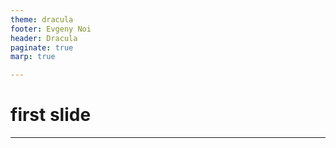 ```yaml
---
theme: dracula
footer: Evgeny Noi
header: Dracula
paginate: true
marp: true

---
```


<!-- _class: lead -->

# first slide 

--- 